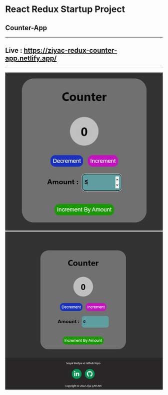# React Redux Startup Project

## Counter-App

---

## Live : https://ziyac-redux-counter-app.netlify.app/

---

<img src="./src/assets/img/counter-app.jpg" width="600px">
<img src="./src/assets/img/counter-app-1.jpg" width="600px">
